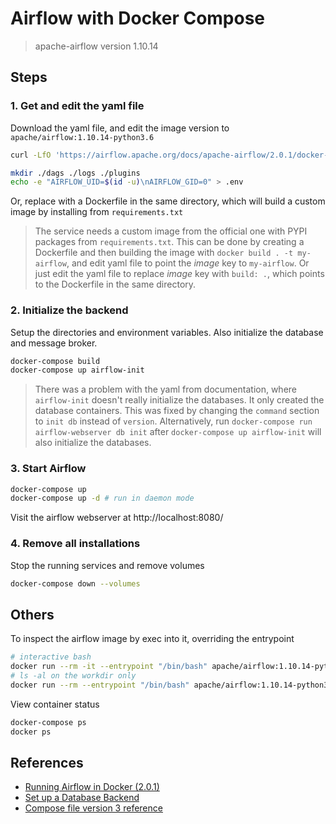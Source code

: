 # Airflow with Docker Compose

> apache-airflow version 1.10.14

## Steps

### 1. Get and edit the yaml file

Download the yaml file, and edit the image version to `apache/airflow:1.10.14-python3.6`

```bash
curl -LfO 'https://airflow.apache.org/docs/apache-airflow/2.0.1/docker-compose.yaml'

mkdir ./dags ./logs ./plugins
echo -e "AIRFLOW_UID=$(id -u)\nAIRFLOW_GID=0" > .env
```

Or, replace with a Dockerfile in the same directory, which will build a custom image by installing from `requirements.txt`

> The service needs a custom image from the official one with PYPI packages from `requirements.txt`. This can be done by creating a Dockerfile and then building the image with `docker build . -t my-airflow`, and edit yaml file to point the _image_ key to `my-airflow`. Or just edit the yaml file to replace _image_ key with `build: .`, which points to the Dockerfile in the same directory.  

### 2. Initialize the backend

Setup the directories and environment variables. Also initialize the database and message broker.  

```bash
docker-compose build
docker-compose up airflow-init
```

> There was a problem with the yaml from documentation, where `airflow-init` doesn't really initialize the databases. It only created the database containers. This was fixed by changing the `command` section to `init db` instead of `version`. Alternatively, run `docker-compose run airflow-webserver db init` after `docker-compose up airflow-init` will also initialize the databases.  

### 3. Start Airflow

```bash
docker-compose up
docker-compose up -d # run in daemon mode
```

Visit the airflow webserver at http://localhost:8080/

### 4. Remove all installations

Stop the running services and remove volumes

```bash
docker-compose down --volumes
```

## Others

To inspect the airflow image by exec into it, overriding the entrypoint

```bash
# interactive bash
docker run --rm -it --entrypoint "/bin/bash" apache/airflow:1.10.14-python3.6
# ls -al on the workdir only
docker run --rm --entrypoint "/bin/bash" apache/airflow:1.10.14-python3.6 ls -al
```

View container status

```bash
docker-compose ps
docker ps
```

## References

+ [Running Airflow in Docker (2.0.1)](https://airflow.apache.org/docs/apache-airflow/2.0.1/start/docker.html)
+ [Set up a Database Backend](https://airflow.apache.org/docs/apache-airflow/stable/howto/set-up-database.html)
+ [Compose file version 3 reference](https://docs.docker.com/compose/compose-file/compose-file-v3/)